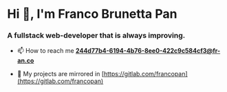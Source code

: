 # Hi 👋, I'm Franco Brunetta Pan

### A fullstack web-developer that is always improving.



- 📫 How to reach me **244d77b4-6194-4b76-8ee0-422c9c584cf3@fr-an.co**

- 🦊 My projects are mirrored in [https://gitlab.com/francopan](https://gitlab.com/francopan)







